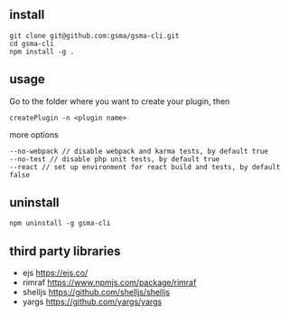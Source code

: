 ## install
```
git clone git@github.com:gsma/gsma-cli.git
cd gsma-cli
npm install -g .
```

## usage
Go to the folder where you want to create your plugin, then
```
createPlugin -n <plugin name>
```

more options
```
--no-webpack // disable webpack and karma tests, by default true
--no-test // disable php unit tests, by default true
--react // set up environment for react build and tests, by default false
```

## uninstall
```
npm uninstall -g gsma-cli
```

## third party libraries
- ejs https://ejs.co/
- rimraf https://www.npmjs.com/package/rimraf
- shelljs https://github.com/shelljs/shelljs
- yargs https://github.com/yargs/yargs
